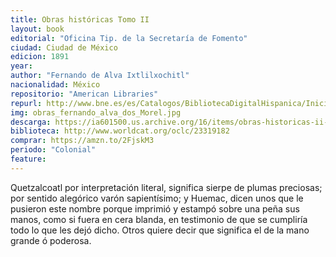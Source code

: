 ```yaml
---
title: Obras históricas Tomo II
layout: book
editorial: "Oficina Tip. de la Secretaría de Fomento"
ciudad: Ciudad de México
edicion: 1891
year: 
author: "Fernando de Alva Ixtlilxochitl"
nacionalidad: México
repositorio: "American Libraries"
repurl: http://www.bne.es/es/Catalogos/BibliotecaDigitalHispanica/Inicio/index.html
img: obras_fernando_alva_dos_Morel.jpg
descarga: https://ia601500.us.archive.org/16/items/obras-historicas-ii-fernando-de-alva-ixtlilxochitl/Obras%20historicas%20II%20Fernando%20de%20Alva%20Ixtlilxochitl.pdf
biblioteca: http://www.worldcat.org/oclc/23319182
comprar: https://amzn.to/2FjskM3
periodo: "Colonial"
feature: 
---
```

 
Quetzalcoatl por interpretación literal, significa sierpe de plumas preciosas; por sentido alegórico varón sapientísimo; y Huemac, dicen unos que le pusieron este nombre porque imprimió y estampó sobre una peña sus manos, como si fuera en cera blanda, en testimonio de que se cumpliría todo lo que les dejó dicho. Otros quiere decir que significa el de la mano grande ó poderosa.
